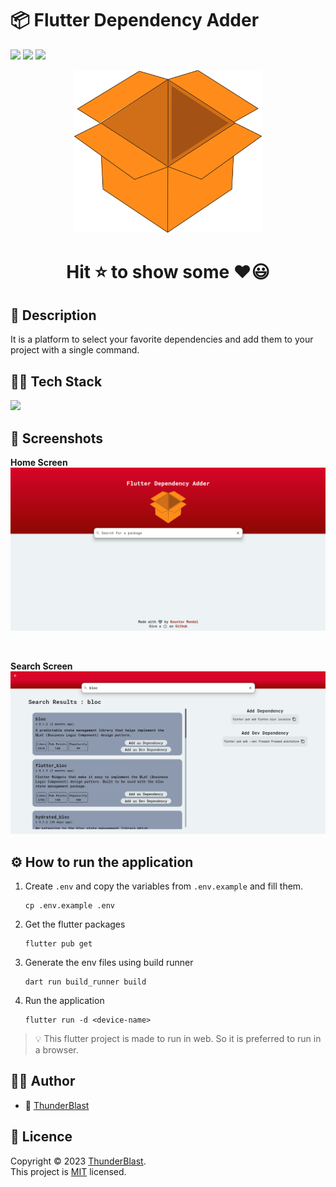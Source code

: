 # 📦 Flutter Dependency Adder

![](https://forthebadge.com/images/badges/built-with-love.svg)
![](https://img.shields.io/badge/made_with-flutter-blue?style=for-the-badge&logo=flutter)
![](https://img.shields.io/badge/license-MIT-green?style=for-the-badge)

<center>
    <img src="./assets/logo/logo.png" alt="logo" width="300"/>
</center>

<center> <h1> Hit ⭐ to show some ❤😃</h1> </center>

## 📃 Description

It is a platform to select your favorite dependencies and add them to your project with a single
command.

## 👨‍💻 Tech Stack

![](https://img.shields.io/badge/made_with-flutter-blue?style=for-the-badge&logo=flutter)

## 📸 Screenshots

<b>Home Screen</b>
<img src="./assets/screenshots/ss1.png" alt="Home Screen"/>

<br>

<b>Search Screen</b>
<img src="./assets/screenshots/ss2.png" alt="Search Screen"/>

## ⚙ How to run the application

1. Create `.env` and copy the variables from `.env.example` and fill them.
    ```shell
    cp .env.example .env
    ```
2. Get the flutter packages
    ```shell
    flutter pub get
    ```
3. Generate the env files using build runner
    ```shell
    dart run build_runner build
    ```
4. Run the application
    ```shell
    flutter run -d <device-name>
    ```

> 💡 This flutter project is made to run in web. So it is preferred to run in a browser.

## 🙍‍♂️ Author

- 👦 [ThunderBlast](https://github.com/XxThunderBlastxX)

## 📃 Licence

Copyright © 2023 [ThunderBlast](https://github.com/xXThunderBlastxX).<br />
This project is [MIT](LICENCE) licensed.

